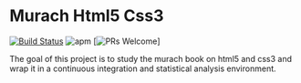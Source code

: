# Murach Html5 Css3

[![Build Status](https://travis-ci.org/mbbo/murach-html5-css3.svg?branch=master)](https://travis-ci.org/mbbo/murach-html5-css3) ![apm](https://img.shields.io/apm/l/vim-mode.svg)  [![PRs Welcome](https://img.shields.io/badge/PRs-welcome-brightgreen.svg?style=flat-square)]

The goal of this project is to study the murach book on html5 and css3 and wrap it in a continuous integration and statistical analysis environment.